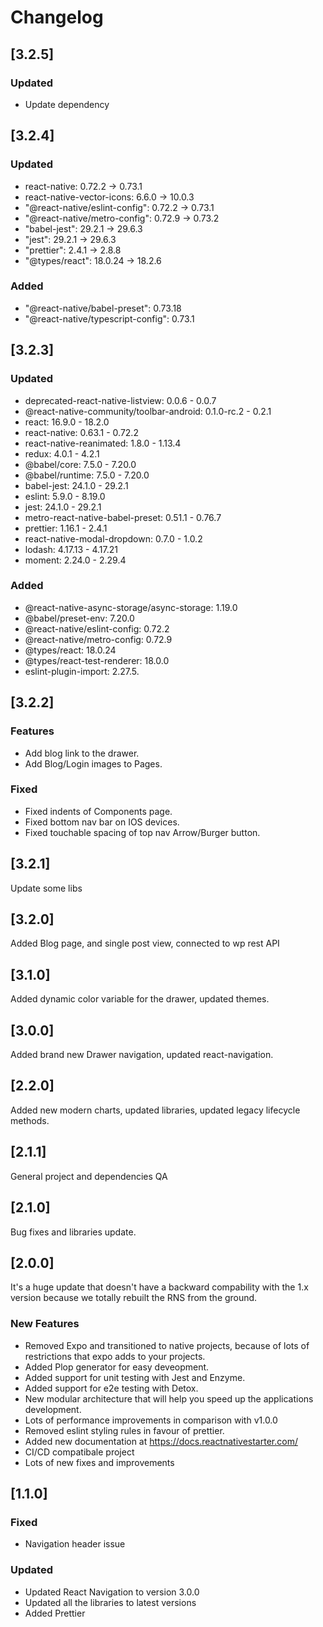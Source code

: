 # Changelog

## [3.2.5]
### Updated
- Update dependency

## [3.2.4]
### Updated
- react-native: 0.72.2 -> 0.73.1
- react-native-vector-icons: 6.6.0 -> 10.0.3
- "@react-native/eslint-config": 0.72.2 -> 0.73.1
- "@react-native/metro-config": 0.72.9 -> 0.73.2
- "babel-jest": 29.2.1 -> 29.6.3
- "jest": 29.2.1 -> 29.6.3
- "prettier": 2.4.1 -> 2.8.8
- "@types/react": 18.0.24 -> 18.2.6

### Added
- "@react-native/babel-preset": 0.73.18
- "@react-native/typescript-config": 0.73.1

## [3.2.3]
### Updated
- deprecated-react-native-listview: 0.0.6 - 0.0.7
- @react-native-community/toolbar-android: 0.1.0-rc.2 - 0.2.1
- react: 16.9.0 - 18.2.0
- react-native: 0.63.1 - 0.72.2
- react-native-reanimated: 1.8.0 - 1.13.4
- redux: 4.0.1 - 4.2.1
- @babel/core: 7.5.0 - 7.20.0
- @babel/runtime: 7.5.0 - 7.20.0
- babel-jest: 24.1.0 - 29.2.1
- eslint: 5.9.0 - 8.19.0
- jest: 24.1.0 - 29.2.1
- metro-react-native-babel-preset: 0.51.1 - 0.76.7
- prettier: 1.16.1 - 2.4.1
- react-native-modal-dropdown: 0.7.0 - 1.0.2
- lodash: 4.17.13 - 4.17.21
- moment: 2.24.0 - 2.29.4

### Added
- @react-native-async-storage/async-storage: 1.19.0
- @babel/preset-env: 7.20.0
- @react-native/eslint-config: 0.72.2
- @react-native/metro-config: 0.72.9
- @types/react: 18.0.24
- @types/react-test-renderer: 18.0.0
- eslint-plugin-import: 2.27.5.

## [3.2.2]

### Features
- Add blog link to the drawer.
- Add Blog/Login images to Pages.

### Fixed
- Fixed indents of Components page.
- Fixed bottom nav bar on IOS devices.
- Fixed touchable spacing of top nav Arrow/Burger button.

## [3.2.1]

Update some libs

## [3.2.0]

Added Blog page, and single post view, connected to wp rest API

## [3.1.0]

Added dynamic color variable for the drawer, updated themes.

## [3.0.0]

Added brand new Drawer navigation, updated react-navigation.

## [2.2.0]

Added new modern charts, updated libraries, updated legacy lifecycle methods.

## [2.1.1]

General project and dependencies QA

## [2.1.0]

Bug fixes and libraries update.

## [2.0.0]

It's a huge update that doesn't have a backward compability with the 1.x version because we totally rebuilt the RNS from the ground.

### New Features

- Removed Expo and transitioned to native projects, because of lots of restrictions that expo adds to your projects.
- Added Plop generator for easy deveopment.
- Added support for unit testing with Jest and Enzyme.
- Added support for e2e testing with Detox.
- New modular architecture that will help you speed up the applications development.
- Lots of performance improvements in comparison with v1.0.0
- Removed eslint styling rules in favour of prettier.
- Added new documentation at https://docs.reactnativestarter.com/
- CI/CD compatibale project
- Lots of new fixes and improvements

## [1.1.0]

### Fixed

- Navigation header issue

### Updated

- Updated React Navigation to version 3.0.0
- Updated all the libraries to latest versions
- Added Prettier
